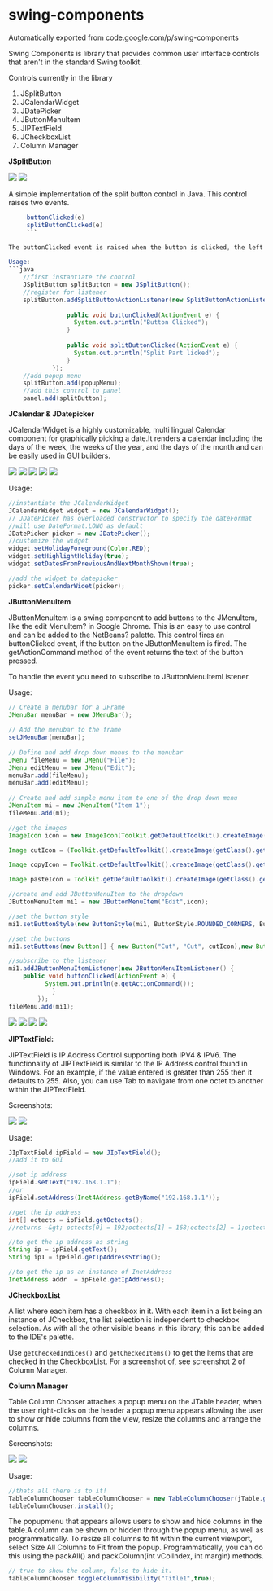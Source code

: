 # swing-components
Automatically exported from code.google.com/p/swing-components

Swing Components is library that provides common user interface controls that aren't in the standard Swing toolkit.

Controls currently in the library

 1. JSplitButton
 2. JCalendarWidget
 3. JDatePicker
 4. JButtonMenuItem
 5. JIPTextField
 6. JCheckboxList
 7. Column Manager
 
**JSplitButton**

![](http://4.bp.blogspot.com/_cEtIZPdSTf0/TO1UYDOiJFI/AAAAAAAAANI/Js2Dq_rplO4/s1600/JSplitButton-GTK.png)
![](http://2.bp.blogspot.com/_cEtIZPdSTf0/TO1UpqVznOI/AAAAAAAAANM/QFelpE5Zabs/s1600/JSplitButton-Nimbus.png)

A simple implementation of the split button control in Java. This control raises two events.

```java 
     buttonClicked(e)
     splitButtonClicked(e) 
     ```

The buttonClicked event is raised when the button is clicked, the left part, which will not trigger the dropdown menu. Whereas the splitButtonClicked event is raised when the split part of the button is clicked and displays a popup menu.

Usage:
```java
    //first instantiate the control
    JSplitButton splitButton = new JSplitButton();
    //register for listener
    splitButton.addSplitButtonActionListener(new SplitButtonActionListener() {
    
                public void buttonClicked(ActionEvent e) {
                  System.out.println("Button Clicked");
                }
    
                public void splitButtonClicked(ActionEvent e) {
                  System.out.println("Split Part licked");
                }
            });
    //add popup menu
    splitButton.add(popupMenu);
    //add this control to panel
    panel.add(splitButton);
```


**JCalendar &amp; JDatepicker**

JCalendarWidget is a highly customizable, multi lingual Calendar component for graphically picking a date.It renders a calendar including the days of the week, the weeks of the year, and the days of the month and can be easily used in GUI builders.

![](http://2.bp.blogspot.com/-lUTsmIWOtnA/Tay3O7nsp5I/AAAAAAAAAOs/nacWZMtjFT8/s1600/_2011-04-04_00-12-29.png)
![](http://4.bp.blogspot.com/-vp-8Fqmp45o/Tay3PFRJjRI/AAAAAAAAAO0/FCHIAq0DUJU/s1600/_2011-04-04_00-30-07.png)
![](http://2.bp.blogspot.com/-RfmmqiGAs-o/Tay3OrRtJmI/AAAAAAAAAOc/pT7-0QyCnpM/s1600/_2011-04-02_01-45-58.png)
![](http://2.bp.blogspot.com/-IM3wNRzGHIo/Tay3O_3U5dI/AAAAAAAAAOk/KR6RQ3t5PzQ/s1600/_2011-04-02_01-46-42.png)
![](http://3.bp.blogspot.com/-wFsmI9kUFio/Tay5P43OrtI/AAAAAAAAAO8/F2Xav-MM2UA/s1600/datepicker.PNG)

Usage:
```java
//instantiate the JCalendarWidget
JCalendarWidget widget = new JCalendarWidget();
// JDatePicker has overloaded constructor to specify the dateFormat
//will use DateFormat.LONG as default
JDatePicker picker = new JDatePicker();
//customize the widget
widget.setHolidayForeground(Color.RED);
widget.setHighlightHoliday(true);
widget.setDatesFromPreviousAndNextMonthShown(true);

//add the widget to datepicker
picker.setCalendarWidet(picker);
```

**JButtonMenuItem**

JButtonMenuItem is a swing component to add buttons to the JMenuItem, like the edit MenuItem? in Google Chrome. This is an easy to use control and can be added to the NetBeans? palette. This control fires an buttonClicked event, if the button on the JButtonMenuItem is fired. The getActionCommand method of the event returns the text of the button pressed.

To handle the event you need to subscribe to JButtonMenuItemListener. 

Usage:
```java
// Create a menubar for a JFrame
JMenuBar menuBar = new JMenuBar();
        
// Add the menubar to the frame
setJMenuBar(menuBar);
        
// Define and add drop down menus to the menubar
JMenu fileMenu = new JMenu("File");
JMenu editMenu = new JMenu("Edit");
menuBar.add(fileMenu);
menuBar.add(editMenu);
        
// Create and add simple menu item to one of the drop down menu
JMenuItem mi = new JMenuItem("Item 1");
fileMenu.add(mi);

//get the images
ImageIcon icon = new ImageIcon(Toolkit.getDefaultToolkit().createImage(getClass().getResource("Edit_16x16.png")));

Image cutIcon = (Toolkit.getDefaultToolkit().createImage(getClass().getResource("Cut_16x16.png")));

Image copyIcon = Toolkit.getDefaultToolkit().createImage(getClass().getResource("Copy_16x16.png"));

Image pasteIcon = Toolkit.getDefaultToolkit().createImage(getClass().getResource("Paste_16x16.png"));

//create and add JButtonMenuItem to the dropdown
JButtonMenuItem mi1 = new JButtonMenuItem("Edit",icon);

//set the button style
mi1.setButtonStyle(new ButtonStyle(mi1, ButtonStyle.ROUNDED_CORNERS, ButtonStyle.ImageOrText.DISPLAY_ICON  ));

//set the buttons
mi1.setButtons(new Button[] { new Button("Cut", "Cut", cutIcon),new Button("Copy", "Copy", copyIcon),new Button("Paste", "Paste", pasteIcon)});

//subscribe to the listener
mi1.addJButtonMenuItemListener(new JButtonMenuItemListener() {
    public void buttonClicked(ActionEvent e) {
          System.out.println(e.getActionCommand());
            }
        });
fileMenu.add(mi1);
```

![](http://1.bp.blogspot.com/_cEtIZPdSTf0/TR5AaeZC9VI/AAAAAAAAAOE/tKp_rhYj99M/s1600/JButtonMenuItem1.png)
![](http://1.bp.blogspot.com/_cEtIZPdSTf0/TR5AbH3DJyI/AAAAAAAAAOI/r0dmxbil1H0/s1600/JButtonMenuItem2.png)
![](http://1.bp.blogspot.com/_cEtIZPdSTf0/TR5Absa4HTI/AAAAAAAAAOM/jE0scNar8XE/s1600/JButtonMenuItem3.png)
![](http://3.bp.blogspot.com/_cEtIZPdSTf0/TR5AcKnRr9I/AAAAAAAAAOQ/Ei_itwaaDlQ/s1600/JButtonMenuItem4.png)

**JIPTextField:**
 
JIPTextField is IP Address Control supporting both IPV4 &amp; IPV6. The functionality of JIPTextField is similar to the IP Address control found in Windows. For an example, if the value entered is greater than 255 then it defaults to 255. Also, you can use Tab to navigate from one octet to another within the JIPTextField.

Screenshots:

![](http://4.bp.blogspot.com/-K3FdG2uVzVU/TdrbQArGyGI/AAAAAAAAAPI/defr5GfaM-k/s320/JIpTextField1.png)
![](http://3.bp.blogspot.com/-pyKcTau8snA/TdrbQwREXxI/AAAAAAAAAPM/NA8eLBVcVk4/s320/JIpTextField2.png)


Usage:
```java
JIpTextField ipField = new JIpTextField();
//add it to GUI

//set ip address
ipField.setText("192.168.1.1");
//or 
ipField.setAddress(Inet4Address.getByName("192.168.1.1"));

//get the ip address
int[] octects = ipField.getOctects();
//returns -&gt; octects[0] = 192;octects[1] = 168;octects[2] = 1;octects[3] = 1;

//to get the ip address as string
String ip = ipField.getText();
String ip1 = ipField.getIpAddressString();

//to get the ip as an instance of InetAddress
InetAddress addr  = ipField.getIpAddress();
```

**JCheckboxList**

A list where each item has a checkbox in it. With each item in a list being an instance of JCheckbox, the list selection is independent to checkbox selection. As with all the other visible beans in this library, this can be added to the IDE's palette.

Use ```getCheckedIndices()``` and ```getCheckedItems()``` to get the items that are checked in the CheckboxList. For a screenshot of, see screenshot 2 of Column Manager.

**Column Manager**

Table Column Chooser attaches a popup menu on the JTable header, when the user right-clicks on the header a popup menu appears allowing the user to show or hide columns from the view, resize the columns and  arrange the columns.

Screenshots: 

![](http://3.bp.blogspot.com/-UDEgho3B1Uc/TdLz3EVNI-I/AAAAAAAAAPA/ps69Dh0devs/s1600/TableColumnManager1.png)
![](http://3.bp.blogspot.com/-UDEgho3B1Uc/TdLz3EVNI-I/AAAAAAAAAPA/ps69Dh0devs/s200/TableColumnManager1.png)

Usage:
```java
//thats all there is to it!
TableColumnChooser tableColumnChooser = new TableColumnChooser(jTable.getTableHeader());
tableColumnChooser.install();
```
The popupmenu that appears allows users to show and hide columns in the table.A column can be shown or hidden through the popup menu, as well as programmatically. To resize all columns to fit within the current viewport, select Size All Columns to Fit from the popup. Programmatically, you can do this using the packAll() and  packColumn(int vColIndex, int margin) methods.
```java
// true to show the column, false to hide it.
tableColumnChooser.toggleColumnVisibility("Title1",true); 
```

